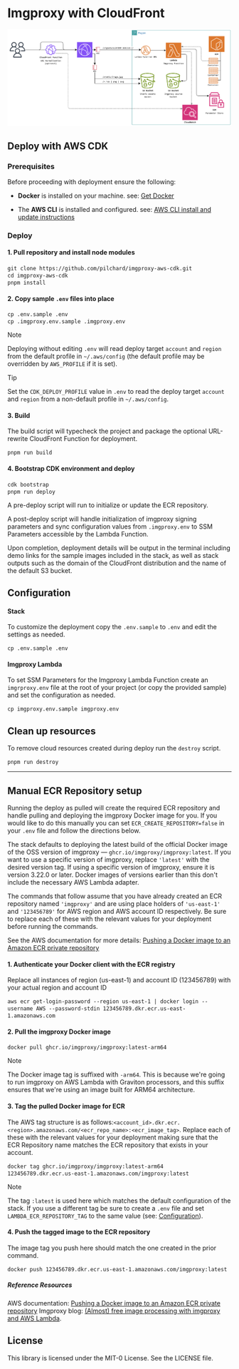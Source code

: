# Imgproxy with CloudFront

<!-- <img src="architecture.png" width="900"> -->
<picture>
  <source media="(prefers-color-scheme: dark)" srcset="./architecture-dark.png">
  <img alt="AWS diagram" src="./architecture.png">
</picture>

## Deploy with AWS CDK

### Prerequisites

Before proceeding with deployment ensure the following:

- **Docker** is installed on your machine. see: [Get Docker](https://docs.docker.com/get-started/get-docker/)

- The **AWS CLI** is installed and configured. see: [AWS CLI install and update instructions](https://docs.aws.amazon.com/cli/latest/userguide/getting-started-install.html#getting-started-install-instructions)

### Deploy

#### 1. Pull repository and install node modules

```terminal
git clone https://github.com/pilchard/imgproxy-aws-cdk.git
cd imgproxy-aws-cdk
pnpm install
```

#### 2. Copy sample `.env` files into place

```terminal
cp .env.sample .env
cp .imgproxy.env.sample .imgproxy.env
```

> [!NOTE]
> Deploying without editing `.env` will read deploy target `account` and `region` from the default profile in `~/.aws/config` (the default profile may be overridden by `AWS_PROFILE` if it is set).

> [!TIP]
> Set the `CDK_DEPLOY_PROFILE` value in `.env` to read the deploy target `account` and `region` from a non-default profile in `~/.aws/config`.

#### 3. Build

The build script will typecheck the project and package the optional URL-rewrite CloudFront Function for deployment.

```terminal
pnpm run build
```

#### 4. Bootstrap CDK environment and deploy

```terminal
cdk bootstrap
pnpm run deploy
```

A pre-deploy script will run to initialize or update the ECR repository.

A post-deploy script will handle initialization of imgproxy signing parameters and sync configuration values from `.imgproxy.env` to SSM Parameters accessible by the Lambda Function.

Upon completion, deployment details will be output in the terminal including demo links for the sample images included in the stack, as well as stack outputs such as the domain of the CloudFront distribution and the name of the default S3 bucket.

## Configuration

#### Stack

To customize the deployment copy the `.env.sample` to `.env` and edit the settings as needed.

```shell
cp .env.sample .env
```

#### Imgproxy Lambda

To set SSM Parameters for the Imgproxy Lambda Function create an `imgrproxy.env` file at the root of your project (or copy the provided sample) and set the configuration as needed.

```shell
cp imgproxy.env.sample imgproxy.env
```

## Clean up resources

To remove cloud resources created during deploy run the `destroy` script.

```shell
pnpm run destroy
```

---

## Manual ECR Repository setup

Running the deploy as pulled will create the required ECR repository and handle pulling and deploying the imgproxy Docker image for you. If you would like to do this manually you can set `ECR_CREATE_REPOSITORY=false` in your `.env` file and follow the directions below.

The stack defaults to deploying the latest build of the official Docker image of the OSS version of imgproxy — `ghcr.io/imgproxy/imgproxy:latest`. If you want to use a specific version of imgproxy, replace `'latest'` with the desired version tag. If using a specific version of imgproxy, ensure it is version 3.22.0 or later. Docker images of versions earlier than this don't include the necessary AWS Lambda adapter.

The commands that follow assume that you have already created an ECR repository named `'imgproxy'` and are using place holders of `'us-east-1'` and `'123456789'` for AWS region and AWS account ID respectively. Be sure to replace each of these with the relevant values for your deployment before running the commands.

See the AWS documentation for more details: [Pushing a Docker image to an Amazon ECR private repository](https://docs.aws.amazon.com/AmazonECR/latest/userguide/docker-push-ecr-image.html)

#### 1. Authenticate your Docker client with the ECR registry

Replace all instances of region (us-east-1) and account ID (123456789) with your actual region and account ID

```shell
aws ecr get-login-password --region us-east-1 | docker login --username AWS --password-stdin 123456789.dkr.ecr.us-east-1.amazonaws.com
```

#### 2. Pull the imgproxy Docker image

```shell
docker pull ghcr.io/imgproxy/imgproxy:latest-arm64
```

> [!NOTE]
> The Docker image tag is suffixed with `-arm64`. This is because we're going to run imgproxy on AWS Lambda with Graviton processors, and this suffix ensures that we're using an image built for ARM64 architecture.

#### 3. Tag the pulled Docker image for ECR

The AWS tag structure is as follows:`<account_id>.dkr.ecr.<region>.amazonaws.com/<ecr_repo_name>:<ecr_image_tag>`. Replace each of these with the relevant values for your deployment making sure that the ECR Repository name matches the ECR repository that exists in your account.

```shell
docker tag ghcr.io/imgproxy/imgproxy:latest-arm64 123456789.dkr.ecr.us-east-1.amazonaws.com/imgproxy:latest
```

> [!NOTE]
> The tag `:latest` is used here which matches the default configuration of the stack. If you use a different tag be sure to create a `.env` file and set `LAMBDA_ECR_REPOSITORY_TAG` to the same value (see: [Configuration](#configuration)).

#### 4. Push the tagged image to the ECR repository

The image tag you push here should match the one created in the prior command.

```shell
docker push 123456789.dkr.ecr.us-east-1.amazonaws.com/imgproxy:latest
```

##### Reference Resources

AWS documentation: [Pushing a Docker image to an Amazon ECR private repository](https://docs.aws.amazon.com/AmazonECR/latest/userguide/docker-push-ecr-image.html)
Imgproxy blog: [(Almost) free image processing with imgproxy and AWS Lambda](https://imgproxy.net/blog/almost-free-image-processing-with-imgproxy-and-aws-lambda/).

## License

This library is licensed under the MIT-0 License. See the LICENSE file.
